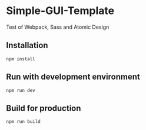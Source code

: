 # Simple-GUI-Template
Test of Webpack, Sass and Atomic Design


## Installation

```
npm install
```

## Run with development environment

```
npm run dev
```

## Build for production
```
npm run build
```

